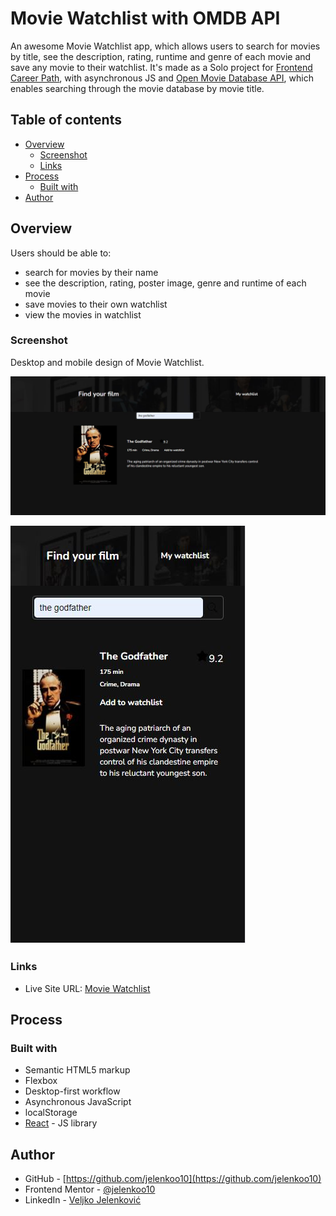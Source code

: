 # Movie Watchlist with OMDB API

An awesome Movie Watchlist app, which allows users to search for movies by title, see the description, rating, runtime and genre of each movie and save any movie to their watchlist. It's made as a Solo project for [Frontend Career Path](https://scrimba.com/learn/frontend), with asynchronous JS and [Open Movie Database API](http://www.omdbapi.com/), which enables searching through the movie database by movie title.

## Table of contents

- [Overview](#overview)
  - [Screenshot](#screenshot)
  - [Links](#links)
- [Process](#process)
  - [Built with](#built-with)
- [Author](#author)

## Overview

Users should be able to:
- search for movies by their name
- see the description, rating, poster image, genre and runtime of each movie
- save movies to their own watchlist
- view the movies in watchlist

### Screenshot

Desktop and mobile design of Movie Watchlist.

![](./src/images/screenshot1.jpg)

![](./src/images/screenshot2.jpg)

### Links

- Live Site URL: [Movie Watchlist](https://jelenkoo10.github.io/movie_watchlist/)

## Process

### Built with

- Semantic HTML5 markup
- Flexbox
- Desktop-first workflow
- Asynchronous JavaScript
- localStorage
- [React](https://reactjs.org/) - JS library

## Author

- GitHub - [https://github.com/jelenkoo10](https://github.com/jelenkoo10)
- Frontend Mentor - [@jelenkoo10](https://www.frontendmentor.io/profile/jelenkoo10)
- LinkedIn - [Veljko Jelenković](https://www.linkedin.com/in/veljko-jelenkovi%C4%87-182981250/)